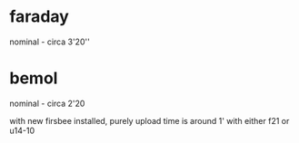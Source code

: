 # faraday

nominal - circa 3'20''

# bemol

nominal - circa 2'20

with new firsbee installed, purely upload time is around 1' with either f21 or u14-10
